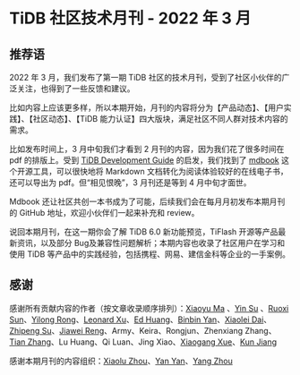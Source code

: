 # TiDB 社区技术月刊 - 2022 年 3 月

## 推荐语

2022 年 3 月，我们发布了第一期 TiDB 社区的技术月刊，受到了社区小伙伴的广泛关注，也得到了一些反馈和建议。

比如内容上应该更多样，所以本期开始，月刊的内容将分为【产品动态】、【用户实践】、【社区动态】、【TiDB 能力认证】四大版块，满足社区不同人群对技术内容的需求。

比如发布时间上，3 月中旬我们才看到 2 月刊的内容，因为我们花了很多时间在 pdf 的排版上。受到 [TiDB Development Guide](https://pingcap.github.io/tidb-dev-guide/index.html) 的启发，我们找到了 [mdbook](https://github.com/rust-lang/mdBook) 这个开源工具，可以很快地将 Markdown 文档转化为阅读体验较好的在线电子书，还可以导出为 pdf。但“相见恨晚”，3 月刊还是等到 4 月中旬才面世。

Mdbook 还让社区共创一本书成为了可能，后续我们会在每月月初发布本期月刊的 GitHub 地址，欢迎小伙伴们一起来补充和 review。

说回本期月刊，在这一期你会了解 TiDB 6.0 新功能预览，TiFlash 开源等产品最新资讯，以及部分 Bug及兼容性问题解析；本期内容也收录了社区用户在学习和使用 TiDB 等产品中的实践经验，包括携程、网易、建信金科等企业的一手案例。

## 感谢

感谢所有贡献内容的作者（按文章收录顺序排列）：[Xiaoyu Ma](https://github.com/ilovesoup) 、[Yin Su](https://github.com/Ivy-YinSu) 、[Ruoxi Sun](https://github.com/zanmato1984)、[Yilong Rong](https://github.com/yilongrong)、[Leonard Xu](https://github.com/leonardBang)、[Ed Huang](https://github.com/c4pt0r)、[Binbin Yan](https://tidb.io/u/h5n1/post/all)、[Xiaolei Dai](https://tidb.io/u/%E4%BB%A3%E6%99%93%E7%A3%8A_360/post/all)、[Zhipeng Su](https://tidb.io/u/jansu-dev/post/all)、[Jiawei Reng](https://tidb.net/u/Jiawei/post/all)、Army、Keira、Rongjun、Zhenxiang Zhang、[Tian Zhang](https://tidb.net/u/%E6%95%B0%E6%8D%AE%E5%B0%8F%E9%BB%91/post/all)、Lu Huang、Qi Luan、Jing Xiao、[Xiaogang Xue](https://tidb.net/u/xuexiaogang/post/all)、[Kun Jiang](https://tidb.net/u/pupillord/post/all)

感谢本期月刊的内容组织：[Xiaolu Zhou](https://asktug.com/u/luzizhuo/summary)、[Yan Yan](https://asktug.com/u/yy%E7%A4%BE%E5%8C%BA%E5%B0%8F%E5%B8%AE%E6%89%8B/summary)、[Yang Zhou](https://asktug.com/u/rinka_zhouy/summary)